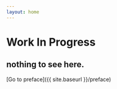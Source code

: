```yaml
---
layout: home
---
```

# Work In Progress

## nothing to see here.

[Go to preface]({{ site.baseurl }}/preface)
